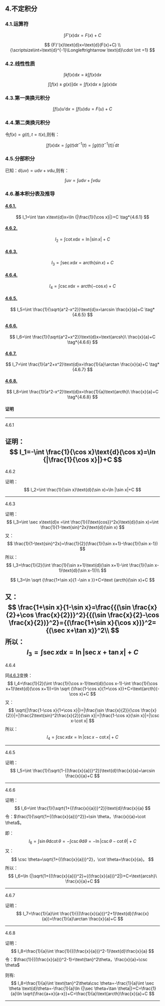 ## 4.不定积分

### 4.1.运算符

$$
\int {F}'(x)\text{d}x=F(x)+C
$$

$$
{F}'(x)\text{d}x=\text{d}(F(x)+C)
\\
{\scriptsize\int=\text{d}^{-1}\Longleftrightarrow \text{d}\cdot \int =1}
$$

### 4.2.线性性质

$$
\int kf(x)\text{d}x=k\int f(x)\text{d}x
$$

$$
\int [f(x)\pm g(x)]\text{d}x=\int f(x)\text{d}x\pm\int g(x)\text{d}x 
$$

### 4.3.第一类换元积分

$$
\int f(u){u}'\text{d}x=\int f(u)\text{d}u=F(u)+C
$$

### 4.4.第二类换元积分

令$f(x)=g(t),t=t(x),$则有：

$$
\int f(x)\text{d}x=\int g(t)\text{d}t^{-1}(t)=\int g(t){(t^{-1}(t))}^{'}\text{d}t
$$

### 4.5.分部积分
已知：$\text{d}(uv)=u\text{d}v+v\text{d}u,$则有：

$$
\int uv=\int u\text{d}v+\int v\text{d}u
$$

### 4.6.基本积分表及推导

#### [4.6.1.](#4.6.1)
$$
I_1=\int \tan x\text{d}x=\ln {|\frac{1}{\cos x}|}+C \tag*{4.6.1}
$$
#### [4.6.2.](#4.6.2)
$$
I_2=\int \cot x\text{d}x=\ln |\sin x|+C \tag*{4.6.2}
$$
#### [4.6.3.](#4.6.3)
$$
I_3=\int \sec x\text{d}x=\text{arcth}(\sin x)+C \tag*{4.6.3}
$$
#### [4.6.4.](#4.6.4)
$$
I_4=\int \csc x\text{d}x=\text{arcth}(-\cos x)+C \tag*{4.6.4}
$$
#### [4.6.5.](#4.6.5)
$$
I_5=\int \frac{1}{\sqrt{a^2-x^2}}\text{d}x=\arcsin \frac{x}{a}+C \tag*{4.6.5}
$$
#### [4.6.6.](#4.6.6)
$$
I_6=\int \frac{1}{\sqrt{a^2+x^2}}\text{d}x=\text{arcsh}\ \frac{x}{a}+C \tag*{4.6.6}
$$
#### [4.6.7.](#4.6.7)
$$
I_7=\int \frac{1}{a^2+x^2}\text{d}x=\frac{1}{a}\arctan \frac{x}{a}+C \tag*{4.6.7}
$$
#### [4.6.8.](#4.6.8)
$$
I_8=\int \frac{1}{a^2-x^2}\text{d}x=\frac{1}{a}\text{arcth}\ \frac{x}{a}+C \tag*{4.6.8}
$$
#### 证明
---

<a id="4.6.1"></a>

4.6.1

证明：
$$
I_1=-\int \frac{1}{\cos x}\text{d}(\cos x)=\ln {|\frac{1}{\cos x}|}+C
$$
---
<a id="4.6.2"></a>

4.6.2

证明：
$$
I_2=\int \frac{1}{\sin x}\text{d}(\sin x)=\ln |\sin x|+C
$$


---
<a id="4.6.3"></a>
4.6.3

证明：
$$
I_3=\int \sec x\text{d}x =\int \frac{1}{{\text{cos}}^2x}\text{d}(\sin x)=\int \frac{1}{1-\text{sin}^2x}\text{d}(\sin x)
$$
又：
$$
\frac{1}{1-\text{sin}^2x}=\frac{1}{2}(\frac{1}{\sin x+1}-\frac{1}{\sin x-1})
$$
所以：
$$
I_3=\frac{1}{2}(\int \frac{1}{\sin x+1}\text{d}(\sin x+1)-\int \frac{1}{\sin x-1}\text{d}(\sin x-1))\\
$$

$$
I_3=\ln \sqrt {\frac{1+\sin x}{1 -\sin x }}+C=\text {arcth}(\sin x)+C
$$


又：
$$
\frac{1+\sin x}{1-\sin x}=\frac{{(\sin \frac{x}{2}+\cos \frac{x}{2})}^2}{{(\sin \frac{x}{2}-\cos \frac{x}{2})}^2}={(\frac{1+\sin x}{\cos x})}^2={(\sec x+\tan x)}^2\\
$$
所以：
$$
I_3=\int \sec x\text{d}x=\ln {|\sec x+\tan x|}+C
$$
---
<a id="4.6.4"></a>
4.6.4

同[4.6.3](#4.6.3)变换：
$$
I_4=\frac{1}{2}(\int \frac{1}{\cos x-1}\text{d}(\cos x-1)-\int \frac{1}{\cos x+1}\text{d}(\cos x+1))=\ln \sqrt {\frac{1-\cos x}{1+\cos x}}+C=\text{arcth}(-\cos x)+C
$$
又：
$$
\sqrt{|\frac{1-\cos x}{1+\cos x}|}=|\frac{\sin \frac{x}{2}}{\cos \frac{x}{2}}|=|\frac{2\text{sin}^2\frac{x}{2}}{\sin x}|=|\frac{1-\cos x}{\sin x}|=|\csc x-\cot x|
$$
所以：
$$
I_4=\int \csc x\text{d}x=\ln {|\csc x-\cot x|}+C
$$
___
<a id="4.6.5"></a>
4.6.5

证明：
$$
I_5=\int \frac{1}{\sqrt{1-{(\frac{x}{a})}^2}}\text{d}\frac{x}{a}=\arcsin \frac{x}{a}+C
$$
___
<a id="4.6.6"></a>
4.6.6

证明：
$$
I_6=\int \frac{1}{\sqrt{1+{(\frac{x}{a})}^2}}\text{d}\frac{x}{a}
$$
令：$\frac{1}{\sqrt{1+{(\frac{x}{a})}^2}}=\sin \theta，\frac{x}{a}=\cot \theta$。

即：
$$
I_6=\int \sin \theta \text{d}\cot \theta=-\int \csc \theta \text{d}\theta=-\ln {|\csc \theta-\cot \theta|}+C
$$
又：
$$
\csc \theta=\sqrt{1+{(\frac{x}{a})}^2}，\cot \theta=\frac{x}{a}。
$$
所以：
$$
I_6=\ln {|\sqrt{1+{(\frac{x}{a})}^2}+{(\frac{x}{a})}^2|}+C=\text{arcsh}\ \frac{x}{a}+C
$$
___
<a id="4.6.7"></a>
4.6.7

证明：
$$
I_7=\frac{1}{a}\int \frac{1}{{(\frac{x}{a})}^2+1}\text{d}(\frac{x}{a})=\frac{1}{a}\arctan \frac{x}{a}+C
$$
___
<a id="4.6.8"></a>
4.6.8

证明：
$$
I_8=\frac{1}{a}\int \frac{1}{{(\frac{x}{a})}^2-1}\text{d}\frac{x}{a}
$$
令：$\frac{1}{{(\frac{x}{a})}^2-1}=\text{tan}^2\theta，\frac{x}{a}=\csc \theta$

则有:
$$
I_8=\frac{1}{a}\int \text{tan}^2\theta\csc \theta=-\frac{1}{a}\int \sec \theta \text{d}\theta=-\frac{1}{a}\ln {|\sec \theta+\tan \theta|}+C=\frac{1}{a}\ln \sqrt{\frac{a+x}{a-x}}+C=\frac{1}{a}\text{arcth}\frac{x}{a}+C
$$
___